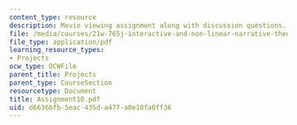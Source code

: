 ```yaml
---
content_type: resource
description: Movie viewing assignment along with discussion questions.
file: /media/courses/21w-765j-interactive-and-non-linear-narrative-theory-and-practice-spring-2004/d6636bfb5eac435da477a8e10fa0ff36_Assignment10.pdf
file_type: application/pdf
learning_resource_types:
- Projects
ocw_type: OCWFile
parent_title: Projects
parent_type: CourseSection
resourcetype: Document
title: Assignment10.pdf
uid: d6636bfb-5eac-435d-a477-a8e10fa0ff36
---
```

